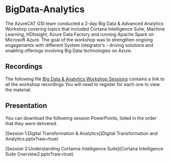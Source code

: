 # BigData-Analytics
The AzureCAT GSI team conducted a 2-day Big Data & Advanced Analytics Workshop covering topics that included Cortana Intelligence Suite, Machine Learning, HDInsight, Azure Data Factory and running Apache Spark on Microsoft Azure.  The goal of the workshop was to strengthen ongoing engagements with different System Integrator’s - driving solutions and enabling offerings involving Big Data technologies on Azure.

## Recordings
The following file [Big Data & Analytics Workshop Sessions](BigData-Analytics.docx?raw=true) contains a link to all the workshop recordings
You will need to register for each one to view the material.

## Presentation
You can download the following session PowerPoints, listed in the order that they were delivered.

[Session 1:Digital Transformation & Analytics](Digital Transformation and Analytics.pptx?raw=true)

[Session 2:Understanding Cortanna Intelligence Suite](Cortana Intelligence Suite Overview2.pptx?raw=true)

